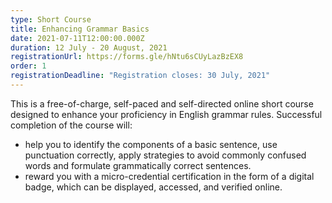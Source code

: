 ```yaml
---
type: Short Course
title: Enhancing Grammar Basics
date: 2021-07-11T12:00:00.000Z
duration: 12 July - 20 August, 2021
registrationUrl: https://forms.gle/hNtu6sCUyLazBzEX8
order: 1
registrationDeadline: "Registration closes: 30 July, 2021"
---
```


This is a free-of-charge, self-paced and self-directed online short
course designed to enhance your proficiency in English grammar
rules. Successful completion of the course will:

- help you to identify the components of a basic sentence, use punctuation correctly, apply strategies to avoid commonly confused words and formulate grammatically correct sentences.
- reward you with a micro-credential certification in the form of a digital badge, which can be displayed, accessed, and verified online.
